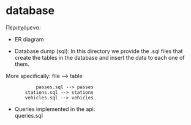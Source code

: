 # database

Περιεχόμενα:
- ER diagram

- Database dump (sql):
	In this directory we provide the .sql files that create the tables in the database and insert the data to each one of them. 
		
More specifically: file --> table 

	      	   passes.sql --> passes 
		   stations.sql --> stations 
		   vehicles.sql --> vehicles 


- Queries implemented in the api: \
	queries.sql
